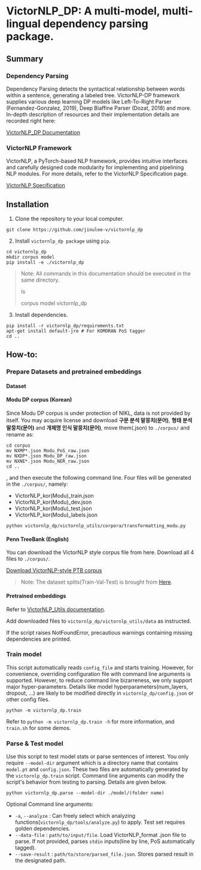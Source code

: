 # VictorNLP_DP: A multi-model, multi-lingual dependency parsing package.

## Summary

### Dependency Parsing

Dependency Parsing detects the syntactical relationship between words within a sentence, generating a labeled tree. VictorNLP-DP framework supplies various deep learning DP models like Left-To-Right Parser (Fernandez-Gonzalez, 2019), Deep Biaffine Parser (Dozat, 2018) and more. In-depth description of resources and their implementation details are recorded right here:

[VictorNLP_DP Documentation](https://www.notion.so/jinulee/VictorNLP_DP-daa5e56b078647eaa6988a6797be0bd5)

### VictorNLP Framework

VictorNLP, a PyTorch-based NLP framework, provides intuitive interfaces and carefully designed code modularity for implementing and pipelining NLP modules. For more details, refer to the VictorNLP Specification page.

[VictorNLP Specification](https://www.notion.so/VictorNLP-Specification-e03ed18b4a034e3baa16f17793781a90)

## Installation

1. Clone the repository to your local computer.
```
git clone https://github.com/jinulee-v/victornlp_dp
```

2. Install `victornlp_dp package` using `pip`.
```
cd victornlp_dp
mkdir corpus model
pip install -e ./victornlp_dp
```

> Note: All commands in this documentation should be executed in the same directory.
> 
> ls 
>
> corpus model victornlp_dp

3. Install dependencies.

```
pip install -r victornlp_dp/requirements.txt
apt-get install default-jre # For KOMORAN PoS tagger
cd ..
```

## How-to:

### Prepare Datasets and pretrained embeddings

#### Dataset

#### Modu DP corpus (Korean)

Since Modu DP corpus is under protection of NIKL, data is not provided by itself. You may acquire license and download **구문 분석 말뭉치(문어)**, **형태 분석 말뭉치(문어)** and **개체명 인식 말뭉치(문어)**, move them(.json) to `./corpus/` and rename as:
```
cd corpus
mv NXMP*.json Modu_PoS_raw.json
mv NXDP*.json Modu_DP_raw.json
mv NXNE*.json Modu_NER_raw.json
cd ..
```
, and then execute the following command line. Four files will be generated in the `./corpus/`, namely:
- VictorNLP_kor(Modu)_train.json
- VictorNLP_kor(Modu)_dev.json
- VictorNLP_kor(Modu)_test.json
- VictorNLP_kor(Modu)_labels.json

```
python victornlp_dp/victornlp_utils/corpora/transformatting_modu.py 
```

#### Penn TreeBank (English)

You can download the VictorNLP style corpus file from here. Download all 4 files to `./corpus/`.

[Download VictorNLP-style PTB corpus](https://drive.google.com/drive/folders/1GV4uaa95kIIx7mIins2Ld-sxdOwLR2xv?usp=sharing)

> Note: The dataset splits(Train-Val-Test) is brought from [Here](https://github.com/KhalilMrini/LAL-Parser).

#### Pretrained embeddings

Refer to [VictorNLP_Utils documentation](https://github.com/jinulee-v/victornlp_dp).

Add downloaded files to `victornlp_dp/victornlp_utils/data` as instructed.

If the script raises NotFoundError, precautious warnings containing missing dependencies are printed.

### Train model

This script automatically reads `config_file` and starts training. However, for convenience, overriding configuration file with command line arguments is supported. However, to reduce command line bizarreness, we only support major hyper-parameters. Details like model hyperparameters(num_layers, dropout, ...) are likely to be modified directly in `victornlp_dp/config.json` or other config files.

```
python -m victornlp_dp.train
```

Refer to `python -m victornlp_dp.train -h` for more information, and `train.sh` for some demos.

### Parse & Test model

Use this script to test model stats or parse sentences of interest. You only require `--model-dir` argument which is a directory name that contains `model.pt` and `config.json`. These two files are automatically generated by the `victornlp_dp.train` script. Command line arguments can modify the script's behavior from testing to parsing. Details are given below.

```
python victornlp_dp.parse --model-dir ./model/(folder name)
```

Optional Command line arguments:
- `-a`, `--analyze` : Can freely select which analyzing functions(`victornlp_dp/tools/analyze.py`) to apply. Test set requires golden dependencies.
- `--data-file` : `path/to/input/file`. Load VictorNLP_format .json file to parse. If not provided, parses `stdin` inputs(line by line, PoS automatically tagged).
- `--save-result` : `path/to/store/parsed_file.json`. Stores parsed result in the designated path.
